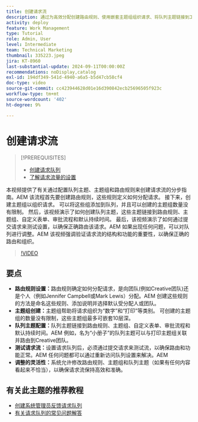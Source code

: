 ```yaml
---
title: 创建请求流
description: 通过为高效分配创建路由规则、使用嵌套主题组组织请求、将队列主题链接到工作流、测试请求流功能以及进行灵活调整以确保准确性和效率来优化请求管理。
activity: deploy
feature: Work Management
type: Tutorial
role: Admin, User
level: Intermediate
team: Technical Marketing
thumbnail: 335223.jpeg
jira: KT-8960
last-substantial-update: 2024-09-11T00:00:00Z
recommendations: noDisplay,catalog
exl-id: 194df349-541d-4940-a6a5-b5d47cb58cf4
doc-type: video
source-git-commit: cc423944628d01e16d390842ecb25696505f923c
workflow-type: tm+mt
source-wordcount: '402'
ht-degree: 9%

---
```


# 创建请求流

>[!PREREQUISITES]
>
>* [创建请求队列](/help/manage-work/request-queues/create-a-request-queue.md)
>* [了解请求流量的设置](/help/manage-work/request-queues/understand-settings-for-a-flow-request.md)

本视频提供了有关通过配置队列主题、主题组和路由规则来创建请求流的分步指南。&#x200B;AEM 该流程首先要创建路由规则，这些规则定义如何分配请求&#x200B;。 接下来，创建主题组以组织请求&#x200B;。 可以将这些组添加到队列，并且可以创建的主题组数量没有限制。
然后，该视频演示了如何创建队列主题，这些主题链接到路由规则、主题组、自定义表单、审批流程和默认持续时间。
最后，该视频演示了如何通过提交请求来测试设置，以确保正确路由该请求。&#x200B;AEM 如果出现任何问题，可以对队列进行调整。&#x200B;AEM 该视频强调验证请求流的结构和功能的重要性，以确保正确的路由和组织。

>[!VIDEO](https://video.tv.adobe.com/v/3433832/?captions=chi_hans&quality=12&learn=on&enablevpops=0)

## 要点

* **路由规则设置：**&#x200B;路由规则确定如何分配请求，是向团队(例如Creative团队)还是个人（例如Jennifer Campbell或Mark Lewis）分配。&#x200B;AEM 创建这些规则的方法是命名这些规则、添加说明并选择默认受分配人或团队。
* **主题组创建：**&#x200B;主题组帮助将请求组织为“数字”和“打印”等类别&#x200B;。 可创建的主题组的数量没有限制，这些主题组最多可嵌套10层深。
* **队列主题配置：**&#x200B;队列主题链接到路由规则、主题组、自定义表单、审批流程和默认持续时间。&#x200B;AEM 例如，名为“小册子”的队列主题可以与打印主题组关联并路由到Creative团队。
* **测试请求流：**&#x200B;设置请求队列后，必须通过提交请求来测试流，以确保路由和功能正常。&#x200B;AEM 任何问题都可以通过重新访问队列设置来解决。&#x200B;AEM
* **调整的灵活性：**&#x200B;系统允许修改路由规则、主题组和队列主题（如果有任何内容看起来不恰当），以确保请求流保持高效和准确。


## 有关此主题的推荐教程

* [创建系统管理员反馈请求队列](/help/manage-work/request-queues/create-a-system-admin-feedback-request-queue.md)
* [有关请求队列的常见问题解答](/help/manage-work/request-queues/request-queue-faq.md)


